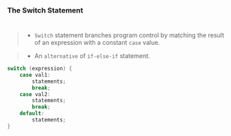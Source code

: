 ### The Switch Statement
#

> - `Switch` statement branches program control by matching
    the result of an expression with a constant `case` value.

> - An `alternative` of `if-else-if` statement.

```c
switch (expression) {
    case val1:
        statements;
        break;
    case val2:
        statements;
        break;
    default:
        statements;
}
```
